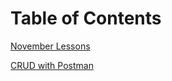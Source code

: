 # Table of Contents

[November Lessons](./everyday-lessons.md)

[CRUD with Postman](./learning-postman-index.md)
